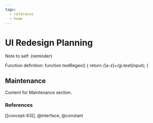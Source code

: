 ```yaml
---
tags:
  - reference
  - home
---
```


# UI Redesign Planning

Note to self: {reminder}

Function definition: function testRegex() { return /[a-z]+/gi.test(input); }

## Maintenance

Content for Maintenance section.


### References
[[concept-63]], @interface, @constant
